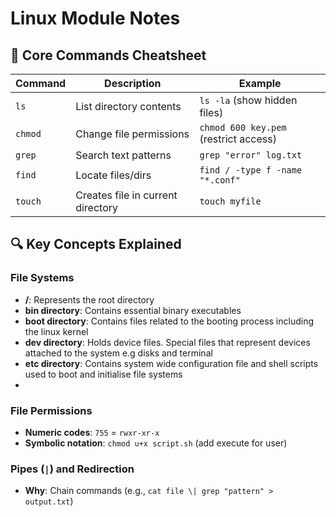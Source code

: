 # Linux Module Notes  

## 📌 **Core Commands Cheatsheet**  
| Command | Description | Example |  
|---------|-------------|---------|  
| `ls`    | List directory contents | `ls -la` (show hidden files) |  
| `chmod` | Change file permissions | `chmod 600 key.pem` (restrict access) |  
| `grep`  | Search text patterns | `grep "error" log.txt` |  
| `find`  | Locate files/dirs | `find / -type f -name "*.conf"` |  
| `touch` | Creates file in current directory | `touch myfile` |  




## 🔍 **Key Concepts Explained**  
### **File Systems**  
- **/**: Represents the root directory
- **bin directory**: Contains essential binary executables
- **boot directory**: Contains files related to the booting process including the linux kernel
- **dev directory**: Holds device files. Special files that represent devices attached to the system e.g disks and terminal
- **etc directory**: Contains system wide configuration file and shell scripts used to boot and initialise file systems
- 



### **File Permissions**  
- **Numeric codes**: `755` = `rwxr-xr-x`
- **Symbolic notation**: `chmod u+x script.sh` (add execute for user)


### **Pipes (`|`) and Redirection**  
- **Why**: Chain commands (e.g., `cat file \| grep "pattern" > output.txt`)
